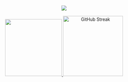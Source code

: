 <br/>

<div align="center">
  <a href="https://github.com/the-simian">
    <img src="https://skillicons.dev/icons?i=html,css,javascript,typescript,nodejs,react,docker,prisma,aws,d3,apollo,graphql,tailwindcss,ableton&theme=dark" />
  </a>
</div>

<br/>

<div align="center">
  <a href="https://github.com/the-simian">
    <picture>
      <source height="190em" media="(prefers-color-scheme: dark)" srcset="https://github-readme-stats.vercel.app/api/top-langs/?username=the-simian&layout=compact&langs_count=6&theme=radical">
	    <img height="180em" src="https://github-readme-stats.vercel.app/api/top-langs/?username=the-simian&layout=compact&langs_count=6&theme=default"/>
    </picture>
  </a>
  <a href="https://git.io/streak-stats">
     <img src="https://streak-stats.demolab.com?user=the-simian&theme=radical" alt="GitHub Streak" height="190em"/>
  </a>
</div>

<br/>
